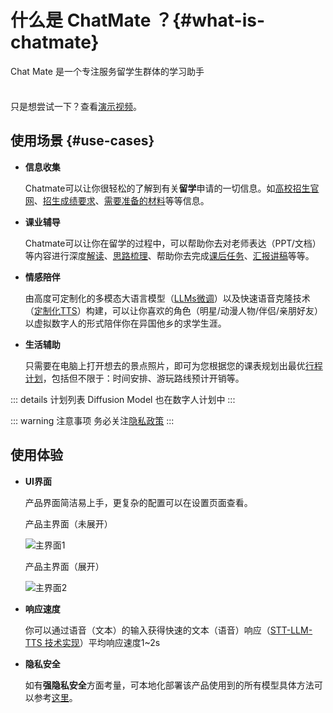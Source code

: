 <!-- markdownlint-disable MD033 -->

# 什么是 ChatMate ？{#what-is-chatmate}

Chat Mate 是一个专注服务留学生群体的学习助手

<div class="tip custom-block" style="padding-top: 8px">

只是想尝试一下？查看[演示视频](https://www.bilibili.com/video/BV1WSWgeXEgH/?vd_source=8efd81eccbe016cf85c48d0cef159938)。

</div>

## 使用场景 {#use-cases}

- **信息收集**
  
  Chatmate可以让你很轻松的了解到有关**留学**申请的一切信息。如[高校招生官网]()、[招生成绩要求]()、[需要准备的材料]()等等信息。

- **课业辅导**  
  
  Chatmate可以让你在留学的过程中，可以帮助你去对老师表达（PPT/文档）等内容进行深度[解读]()、[思路梳理]()、帮助你去完成[课后任务]()、[汇报讲稿]()等等。

- **情感陪伴**
  
  由高度可定制化的多模态大语言模型（[LLMs微调]()）以及快速语音克隆技术（[定制化TTS]()）构建，可以让你喜欢的角色（明星/动漫人物/伴侣/亲朋好友）以虚拟数字人的形式陪伴你在异国他乡的求学生涯。

- **生活辅助**
  
  只需要在电脑上打开想去的景点照片，即可为您根据您的课表规划出最优[行程计划]()，包括但不限于：时间安排、游玩路线预计开销等。

::: details 计划列表
Diffusion Model 也在数字人计划中
:::

::: warning 注意事项
务必关注[隐私政策]()
:::

## 使用体验

- **UI界面**

  产品界面简洁易上手，更复杂的配置可以在设置页面查看。

  产品主界面（未展开）

  ![主界面1](/others/mainForm.png "产品主界面（未展开）")

  产品主界面（展开）

  ![主界面2](/others/gen-code.png "产品主界面（展开）")

- **响应速度**

  你可以通过语音（文本）的输入获得快速的文本（语音）响应（[STT-LLM-TTS 技术实现]()）平均响应速度1~2s

- **隐私安全**

  如有**强隐私安全**方面考量，可本地化部署该产品使用到的所有模型具体方法可以参考[这里]()。
